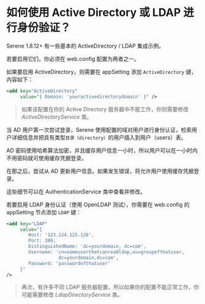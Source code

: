 # 如何使用 Active Directory 或 LDAP 进行身份验证？

Serene 1.8.12+ 有一些基本的 ActiveDirectory / LDAP 集成示例。

若要启用它们，你必须在 web.config 配置为两者之一。

如果要启用 ActiveDirectory，则需要在 appSetting 添加 `ActiveDirectory` 键，内容如下：

```xml
<add key="ActiveDirectory" 
     value="{ Domain: 'youractivedirectorydomain' }" />
```

> 如果该配置在你的 Active Directory 服务器中不能工作，你则需要修改 *ActiveDirectoryService* 类。

当 AD 用户第一次尝试登录，Serene 使用配置的域对用户进行身份认证，检索用户详细信息并把具有类型`目录（directory）`的用户插入到用户（users）表。

AD 密码使用哈希算法加密，并且缓存用户信息一小时，所以用户可以在一小时内不用密码就可使用缓存凭据登录。 

在那之后，尝试从 AD 更新用户信息。如果发生错误，将允许用户使用缓存凭据登录。

这些细节可以在 AuthenticationService 类中查看并修改。 


若要启用 LDAP 身份认证（使用 OpenLDAP 测试），你需要在 web.config 的 appSetting 节点添加 `LDAP` 键：

```xml
<add key="LDAP" 
     value="{ 
        Host: '123.124.125.126', 
        Port: 389, 
        DistinguishedName: 'dc=yourdomain, dc=com', 
        Username: 'cn=someuserthatcanreadldap,ou=groupofthatuser,
                   dc=yourdomain,dc=com', 
        Password: 'passwordofthatuser'
     }" 
/>
```

> 再次，有许多不同  LDAP 服务器配置，所以如果你的配置不能正常工作，你可能需要修改 *LdapDirectoryService* 类。